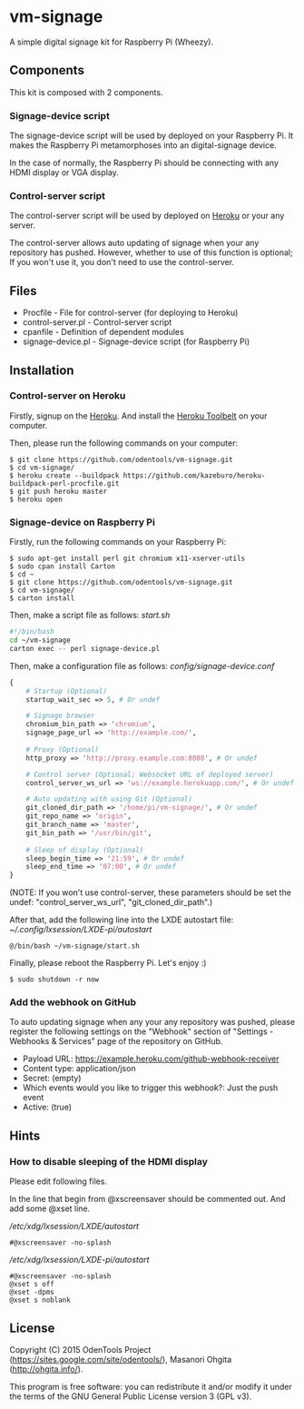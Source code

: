 # vm-signage
A simple digital signage kit for Raspberry Pi (Wheezy).

## Components

This kit is composed with 2 components.

### Signage-device script

The signage-device script will be used by deployed on your Raspberry Pi.
It makes the Raspberry Pi metamorphoses into an digital-signage device.

In the case of normally, the Raspberry Pi should be connecting with any HDMI display or VGA display.

### Control-server script

The control-server script will be used by deployed on [Heroku](https://www.heroku.com/) or your any server.

The control-server allows auto updating of signage when your any repository has pushed.
However, whether to use of this function is optional;
If you won't use it, you don't need to use the control-server.

## Files
* Procfile - File for control-server (for deploying to Heroku)
* control-server.pl - Control-server script
* cpanfile - Definition of dependent modules
* signage-device.pl - Signage-device script (for Raspberry Pi)

## Installation

### Control-server on Heroku

Firstly, signup on the [Heroku](https://www.heroku.com/). And install the [Heroku Toolbelt](https://toolbelt.heroku.com/) on your computer.

Then, please run the following commands on your computer:

    $ git clone https://github.com/odentools/vm-signage.git
    $ cd vm-signage/
    $ heroku create --buildpack https://github.com/kazeburo/heroku-buildpack-perl-procfile.git
    $ git push heroku master
    $ heroku open

### Signage-device on Raspberry Pi

Firstly, run the following commands on your Raspberry Pi:

    $ sudo apt-get install perl git chromium x11-xserver-utils
    $ sudo cpan install Carton
    $ cd ~
    $ git clone https://github.com/odentools/vm-signage.git
    $ cd vm-signage/
    $ carton install

Then, make a script file as follows: *start.sh*

````bash
#!/bin/bash
cd ~/vm-signage
carton exec -- perl signage-device.pl
````

Then, make a configuration file as follows: *config/signage-device.conf*

````perl
{	
	# Startup (Optional)
	startup_wait_sec => 5, # Or undef

	# Signage browser
	chromium_bin_path => 'chromium',
	signage_page_url => 'http://example.com/',
	
	# Proxy (Optional)
	http_proxy => 'http://proxy.example.com:8080', # Or undef

	# Control server (Optional; Websocket URL of deployed server)
	control_server_ws_url => 'ws://example.herokuapp.com/', # Or undef

	# Auto updating with using Git (Optional)
	git_cloned_dir_path => '/home/pi/vm-signage/', # Or undef
	git_repo_name => 'origin',
	git_branch_name => 'master',
	git_bin_path => '/usr/bin/git',
	
	# Sleep of display (Optional)
	sleep_begin_time => '21:59', # Or undef 
	sleep_end_time => '07:00', # Or undef
}
````

(NOTE: If you won't use control-server, these parameters should be set the undef: "control_server_ws_url", "git_cloned_dir_path".)

After that, add the following line into the LXDE autostart file: *~/.config/lxsession/LXDE-pi/autostart*

````text
@/bin/bash ~/vm-signage/start.sh
````

Finally, please reboot the Raspberry Pi. Let's enjoy :)

    $ sudo shutdown -r now

### Add the webhook on GitHub

To auto updating signage when any your any repository was pushed, 
please register the following settings on the "Webhook" section of 
"Settings - Webhooks & Services" page of the repository on GitHub.

* Payload URL: https://example.heroku.com/github-webhook-receiver
* Content type: application/json
* Secret: (empty)
* Which events would you like to trigger this webhook?: Just the push event
* Active: (true)

## Hints

### How to disable sleeping of the HDMI display 

Please edit following files.

In the line that begin from @xscreensaver should be commented out.
And add some @xset line.

*/etc/xdg/lxsession/LXDE/autostart*

    #@xscreensaver -no-splash

*/etc/xdg/lxsession/LXDE-pi/autostart*

    #@xscreensaver -no-splash
    @xset s off
    @xset -dpms
    @xset s noblank

## License

Copyright (C) 2015 OdenTools Project (https://sites.google.com/site/odentools/), Masanori Ohgita (http://ohgita.info/).

This program is free software: you can redistribute it and/or modify it under the terms of the GNU General Public License version 3 (GPL v3).

